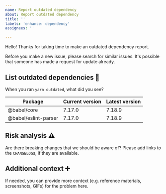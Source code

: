 ```yaml
---
name: Report outdated dependency
about: Report outdated dependency
title: ''
labels: 'enhance: dependency'
assignees: ''

---
```


Hello! Thanks for taking time to make an outdated dependency report.

Before you make a new issue, please search for similar issues. It's possible that someone has made a request for update already.


## List outdated dependencies 🔗

When you ran `yarn outdated`, what did you see?

| Package | Current version | Latest version |
|---|---|---|
| @babel/core | 7.17.0 | 7.18.9 |
| @babel/eslint-parser | 7.17.0 | 7.18.9 |


## Risk analysis ⚠️

Are there breaking changes that we should be aware of? Please add links to the `CHANGELOG`s, if they are available.


## Additional context ➕

If needed, you can provide more context (e.g. reference materials, screenshots, GIFs) for the problem here.
